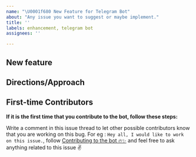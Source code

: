 ```yaml
---
name: "\U0001f680 New Feature for Telegram Bot"
about: "Any issue you want to suggest or maybe implement."
title: ''
labels: enhancement, telegram bot
assignees: ''

---
```


## New feature
<!-- Details about the new feature -->

## Directions/Approach
<!-- Any approach/direction how to implement it -->

## First-time Contributors

**If it is the first time that you contribute to the bot, follow these steps:**

Write a comment in this issue thread to let other possible contributors know that you are working on this bug. For eg : `Hey all, I would like to work on this issue.`, follow [Contributing to the bot 🔥✨](https://github.com/osdc/bots/blob/master/CONTRIBUTING.md) and feel free to ask anything related to this issue ✌️